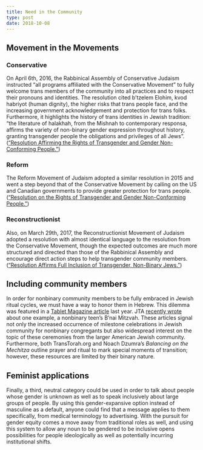 ```yaml
---
title: Need in the Community
type: post
date: 2018-10-08
---
```

## Movement in the Movements
### Conservative
On April 6th, 2016, the Rabbinical Assembly of Conservative Judaism instructed “all programs affiliated with the Conservative Movement” to fully welcome trans members of the community into all practices and to respect their pronouns and identities. The resolution cited b’tzelem Elohim, kvod habriyot (human dignity), the higher risks that trans people face, and the increasing government acknowledgement and protection for trans folks. Furthermore, it highlights the history of trans identities in Jewish tradition: “the literature of halakhah, from the Mishnah to contemporary responsa, affirms the variety of non-binary gender expression throughout history, granting transgender people the obligations and privileges of all Jews”.
([“Resolution Affirming the Rights of Transgender and Gender Non-Conforming People.”](www.rabbinicalassembly.org/story/resolution-affirming-rights-transgender-and-gender-non-conforming-people))
### Reform
The Reform Movement of Judaism adopted a similar resolution in 2015 and went a step beyond that of the Conservative Movement by calling on the US and Canadian governments to provide greater protection for trans people.
([“Resolution on the Rights of Transgender and Gender Non-Conforming People.”](www.urj.org/what-we-believe/resolutions/resolution-rights-transgender-and-gender-non-conforming-people))
### Reconstructionist
Also, on March 29th, 2017, the Reconstructionist Movement of Judaism adopted a resolution with almost identical language to the resolution from the Conservative Movement, though the expected outcomes are much more structured and directed than those of the Rabbinical Assembly and encourage direct action steps to help transgender community members.
([“Resolution Affirms Full Inclusion of Transgender, Non-Binary Jews.”](www.reconstructingjudaism.org/news/statement-support-transgender-non-binary-inclusion))
## Including community members
In order for nonbinary community members to be fully embraced in Jewish ritual cycles, we must have a way to honor them in Hebrew. This dilemma was featured in a [Tablet Magazine article](www.tabletmag.com/scroll/240492/come-to-the-bimah-and-read-from-the-torah-but-first-whats-your-preferred-gender-pronoun) last year. JTA [recently wrote](www.jta.org/2018/03/01/life-religion/teen-gender-neutral-bnei-mitzvah) about one example, a nonbinary teen’s B’nai Mitzvah. These articles signal not only the increased occurrence of milestone celebrations in Jewish community for nonbinary congregants but also widespread interest on the topic of these ceremonies from the larger American Jewish community. Furthermore, both TransTorah.org and Noach Dzumra’s *Balancing on the Mechitza* outline prayer and ritual to mark special moments of transition; however, these resources are limited by their binary nature.
## Feminist applications
Finally, a third, neutral category could be used in order to talk about people whose gender is unknown as well as to speak inclusively about large groups of people. By using this gender-expansive option instead of masculine as a default, anyone could find that a message applies to them specifically, from medical terminology to advertising. With the pursuit for gender equity comes a move away from traditional roles as well, and using this system to allow any noun to be gendered to be inclusive opens possibilities for people ideologically as well as potentially incurring institutional shifts.

